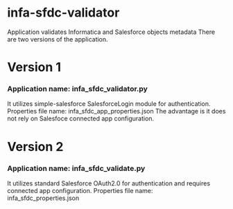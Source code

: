 # infa-sfdc-validator
Application validates Informatica and Salesforce objects metadata
There are two versions of the application.
# Version 1
### Application name: infa_sfdc_validator.py
It utilizes simple-salesforce SalesforceLogin module for authentication.
Properties file name: infa_sfdc_app_properties.json
The advantage is it does not rely on Salesfoce connected app configuration.

# Version 2
### Application name: infa_sfdc_validate.py
It utilizes standard Salesforce OAuth2.0 for authentication and requires connected app configuration.
Properties file name: infa_sfdc_properties.json
